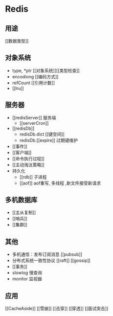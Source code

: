 # Redis
## 用途 
[[数据类型]]

## 对象系统
* type, *ptr [[对象系统]][[类型检查]]
* encodiong [[编码方式]]
* refCount [[引用计数]]
* [[lru]]

## 服务器 
* [[redisServer]] 服务端
    * [[serverCron]]
* [[redisDb]]
    * redisDb.dict [[键空间]]
    * redisDb.[[expire]] 过期键维护 
* [[事件]]
* [[客户端]]
* [[命令执行过程]]
* [[主动淘汰策略]]
* 持久化
    * [[rdb]] 子进程
    * [[aof]] aof重写, 多线程 ,新文件接受新请求

## 多机数据库
 - [[主从复制]]
 - [[哨兵]] 
 - [[集群]]

## 其他
 - 多机通信：发布订阅消息 [[pubsub]]
 - 分布式系统一致性协议 [[raft]] [[gossip]]
 - [[事务]]
 - slowlog 慢查询
 - monitor 监视器

## 应用
[[CacheAside]]
[[雪崩]]
[[击穿]]
[[穿透]]
[[面试突击]]